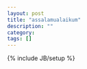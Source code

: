 ```yaml
---
layout: post
title: "assalamualaikum"
description: ""
category: 
tags: []
---
```

{% include JB/setup %}

